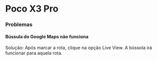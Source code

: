 # Poco X3 Pro

### Problemas

#### Bússula do Google Maps não funciona

Solução: Após marcar a rota, clique na opção Live View. A bússola irá funcionar para aquela rota.
